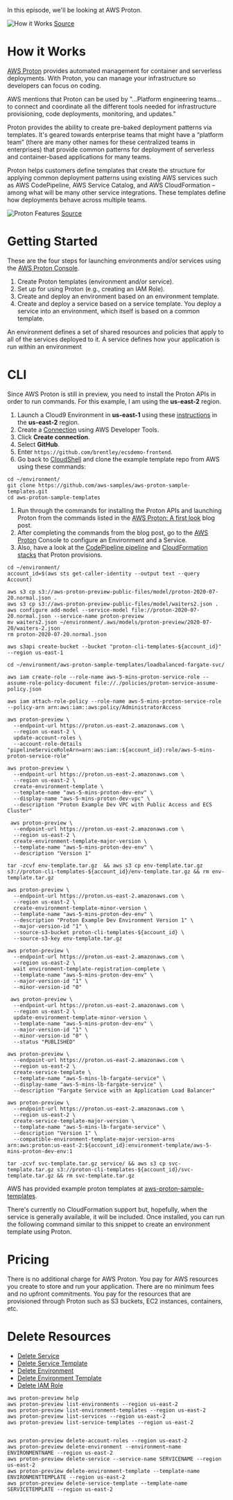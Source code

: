 In this episode, we'll be looking at AWS Proton.

![How it Works](https://github.com/PaulDuvall/aws-5-mins/blob/main/_img/proton-how-it-works.png) [Source](https://aws.amazon.com/proton/)

# How it Works
[AWS Proton](https://aws.amazon.com/proton/) provides automated management for container and serverless deployments. With Proton, you can manage your infrastructure so developers can focus on coding.

AWS mentions that Proton can be used by "…Platform engineering teams…to connect and coordinate all the different tools needed for infrastructure provisioning, code deployments, monitoring, and updates."

Proton provides the ability to create pre-baked deployment patterns via templates. It's geared towards enterprise teams that might have a “platform team” (there are many other names for these centralized teams in enterprises) that provide common patterns for deployment of serverless and container-based applications for many teams. 

Proton helps customers define templates that create the structure for applying common deployment patterns using existing AWS services such as AWS CodePipeline, AWS Service Catalog, and AWS CloudFormation – among what will be many other service integrations. These templates define how deployments behave across multiple teams. 

![Proton Features](https://github.com/PaulDuvall/aws-5-mins/blob/main/_img/proton-features.png) [Source](https://virtual.awsevents.com/media/1_4y7w5alh)

# Getting Started
These are the four steps for launching environments and/or services using the [AWS Proton Console](https://console.aws.amazon.com/proton/).

1. Create Proton templates (environment and/or service).
1. Set up for using Proton (e.g., creating an IAM Role).
1. Create and deploy an environment based on an environment template.
1. Create and deploy a service based on a service template. You deploy a service into an environment, which itself is based on a common template. 

An environment defines a set of shared resources and policies that apply to all of the services deployed to it. A service defines how your application is run within an environment

# CLI
Since AWS Proton is still in preview, you need to install the Proton APIs in order to run commands. For this example, I am using the **us-east-2** region. 

1. Launch a Cloud9 Environment in **us-east-1** using these [instructions](https://github.com/PaulDuvall/aws-5-mins/tree/main/cloud9) in the **us-east-2** region.
1. Create a [Connection](https://us-east-2.console.aws.amazon.com/codesuite/settings/connections) using AWS Developer Tools. 
1. Click **Create connection**.
1. Select **GitHub**.
1. Enter `https://github.com/brentley/ecsdemo-frontend`. 
1. Go back to [CloudShell](https://us-east-2.console.aws.amazon.com/cloudshell/home?region=us-east-2#) and clone the example template repo from AWS using these commands: 

```
cd ~/environment/
git clone https://github.com/aws-samples/aws-proton-sample-templates.git
cd aws-proton-sample-templates
```

1. Run through the commands for installing the Proton APIs and launching Proton from the commands listed in the [AWS Proton: A first look](https://aws.amazon.com/blogs/containers/intro-to-aws-proton/) blog post.
2. After completing the commands from the blog post, go to the [AWS Proton](https://console.aws.amazon.com/proton/) Console to configure an Environment and a Service. 
1. Also, have a look at the [CodePipeline pipeline](https://us-east-2.console.aws.amazon.com/codesuite/codepipeline/pipelines) and [CloudFormation stacks](https://us-east-2.console.aws.amazon.com/cloudformation/home?region=us-east-2#/stacks?filteringText=proton&filteringStatus=active&viewNested=true&hideStacks=false&stackId=) that Proton provisions.  


```
cd ~/environment/
account_id=$(aws sts get-caller-identity --output text --query Account)

aws s3 cp s3://aws-proton-preview-public-files/model/proton-2020-07-20.normal.json .
aws s3 cp s3://aws-proton-preview-public-files/model/waiters2.json .
aws configure add-model --service-model file://proton-2020-07-20.normal.json --service-name proton-preview
mv waiters2.json ~/environment/.aws/models/proton-preview/2020-07-20/waiters-2.json
rm proton-2020-07-20.normal.json

aws s3api create-bucket --bucket "proton-cli-templates-${account_id}" --region us-east-1

cd ~/environment/aws-proton-sample-templates/loadbalanced-fargate-svc/

aws iam create-role --role-name aws-5-mins-proton-service-role --assume-role-policy-document file://./policies/proton-service-assume-policy.json

aws iam attach-role-policy --role-name aws-5-mins-proton-service-role --policy-arn arn:aws:iam::aws:policy/AdministratorAccess

aws proton-preview \
  --endpoint-url https://proton.us-east-2.amazonaws.com \
  --region us-east-2 \
  update-account-roles \
  --account-role-details "pipelineServiceRoleArn=arn:aws:iam::${account_id}:role/aws-5-mins-proton-service-role"
  
aws proton-preview \
  --endpoint-url https://proton.us-east-2.amazonaws.com \
  --region us-east-2 \
  create-environment-template \
  --template-name "aws-5-mins-proton-dev-env" \
  --display-name "aws-5-mins-proton-dev-vpc" \
  --description "Proton Example Dev VPC with Public Access and ECS Cluster"
  
 aws proton-preview \
  --endpoint-url https://proton.us-east-2.amazonaws.com \
  --region us-east-2 \
  create-environment-template-major-version \
  --template-name "aws-5-mins-proton-dev-env" \
  --description "Version 1"
 
tar -zcvf env-template.tar.gz  && aws s3 cp env-template.tar.gz s3://proton-cli-templates-${account_id}/env-template.tar.gz && rm env-template.tar.gz

aws proton-preview \
  --endpoint-url https://proton.us-east-2.amazonaws.com \
  --region us-east-2 \
  create-environment-template-minor-version \
  --template-name "aws-5-mins-proton-dev-env" \
  --description "Proton Example Dev Environment Version 1" \
  --major-version-id "1" \
  --source-s3-bucket proton-cli-templates-${account_id} \
  --source-s3-key env-template.tar.gz

aws proton-preview \
  --endpoint-url https://proton.us-east-2.amazonaws.com \
  --region us-east-2 \
  wait environment-template-registration-complete \
  --template-name "aws-5-mins-proton-dev-env" \
  --major-version-id "1" \
  --minor-version-id "0"
  
 aws proton-preview \
  --endpoint-url https://proton.us-east-2.amazonaws.com \
  --region us-east-2 \
  update-environment-template-minor-version \
  --template-name "aws-5-mins-proton-dev-env" \
  --major-version-id "1" \
  --minor-version-id "0" \
  --status "PUBLISHED"
  
aws proton-preview \
  --endpoint-url https://proton.us-east-2.amazonaws.com \
  --region us-east-2 \
  create-service-template \
  --template-name "aws-5-mins-lb-fargate-service" \
  --display-name "aws-5-mins-lb-fargate-service" \
  --description "Fargate Service with an Application Load Balancer"

aws proton-preview \
  --endpoint-url https://proton.us-east-2.amazonaws.com \
  --region us-east-2 \
  create-service-template-major-version \
  --template-name "aws-5-mins-lb-fargate-service" \
  --description "Version 1" \
  --compatible-environment-template-major-version-arns arn:aws:proton:us-east-2:${account_id}:environment-template/aws-5-mins-proton-dev-env:1

tar -zcvf svc-template.tar.gz service/ && aws s3 cp svc-template.tar.gz s3://proton-cli-templates-${account_id}/svc-template.tar.gz && rm svc-template.tar.gz
```

AWS has provided example proton templates at [aws-proton-sample-templates](https://github.com/aws-samples/aws-proton-sample-templates).

There's currently no CloudFormation support but, hopefully, when the service is generally available, it will be included. Once installed, you can run the following command similar to this snippet to create an environment template using Proton.

# Pricing
There is no additional charge for AWS Proton. You pay for AWS resources you create to store and run your application. There are no minimum fees and no upfront commitments. You pay for the resources that are provisioned through Proton such as S3 buckets, EC2 instances, containers, etc. 

# Delete Resources

* [Delete Service](https://us-east-2.console.aws.amazon.com/proton/home?region=us-east-2#/services)
* [Delete Service Template](https://us-east-2.console.aws.amazon.com/proton/home?region=us-east-2#/templates/services)
* [Delete Environment](https://us-east-2.console.aws.amazon.com/proton/home?region=us-east-2#/environments)
* [Delete Environment Template](https://us-east-2.console.aws.amazon.com/proton/home?region=us-east-2#/templates/environments)
* [Delete IAM Role](https://console.aws.amazon.com/iam/home?region=us-east-1#/roles)

```
aws proton-preview help
aws proton-preview list-environments --region us-east-2
aws proton-preview list-environment-templates --region us-east-2
aws proton-preview list-services --region us-east-2
aws proton-preview list-service-templates --region us-east-2


aws proton-preview delete-account-roles --region us-east-2
aws proton-preview delete-environment --environment-name ENVIRONMENTNAME --region us-east-2
aws proton-preview delete-service --service-name SERVICENAME --region us-east-2
aws proton-preview delete-environment-template --template-name ENVIRONMENTTEMPLATE --region us-east-2
aws proton-preview delete-service-template --template-name SERVICETEMPLATE --region us-east-2
```